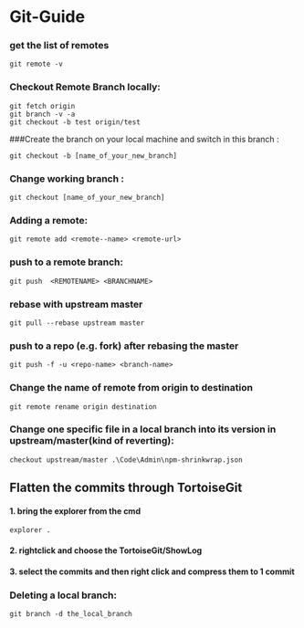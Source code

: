 # Git-Guide

### get the list of remotes
```
git remote -v
```

### Checkout Remote Branch locally:
```
git fetch origin
git branch -v -a
git checkout -b test origin/test
```
###Create the branch on your local machine and switch in this branch :
```
git checkout -b [name_of_your_new_branch]
```
### Change working branch :
```
git checkout [name_of_your_new_branch]
```
### Adding a remote:
```
git remote add <remote--name> <remote-url>
```

### push to a remote branch:
```
git push  <REMOTENAME> <BRANCHNAME> 
```

### rebase with upstream master
```
git pull --rebase upstream master
```

### push to a repo (e.g. fork) after rebasing the master
```
git push -f -u <repo-name> <branch-name>
```
### Change the name of remote from origin to destination
```
git remote rename origin destination
```
### Change one specific file in a local branch into its version in upstream/master(kind of reverting):
```
checkout upstream/master .\Code\Admin\npm-shrinkwrap.json
```
## Flatten the commits through TortoiseGit
#### 1. bring the explorer from the cmd 
```
explorer .
```
#### 2. rightclick and choose the TortoiseGit/ShowLog
#### 3. select the commits and then right click and compress them to 1 commit

### Deleting a local branch:
```
git branch -d the_local_branch
```
